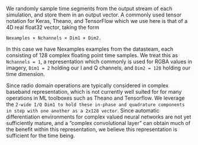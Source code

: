 We randomly sample time segments from the output stream of each simulation, and store them in an output vector. A commonly used tensor notation for Keras, Theano, and TensorFlow which we use here is that of a 4D real float32 vector, taking the form 
```
Nexamples × Nchannels × Dim1 × Dim2.
```
 In this case we have Nexamples examples from the datasteam, each consisting of 128 complex floating point time samples. We treat this as `Nchannels = 1`, a representation which commonly is used for RGBA values in imagery, `Dim1 = 2` holding our I and Q channels, and `Dim2 = 128` holding our time dimension.

Since radio domain operations are typically considered in complex baseband representation, which is not currently well suited for for many operations in ML toolboxes such as Theano and Tensorflow. We leverage the `2-wide I/Q Dim1 to hold these in-phase and quadrature components in step with one another as a 2x128 vector`. Since automatic differentiation environments for complex valued neural networks are not yet sufficiently mature, and a ”complex convolutional layer” can obtain much of the benefit within this representation, we believe this representation is sufficient for the time being.
